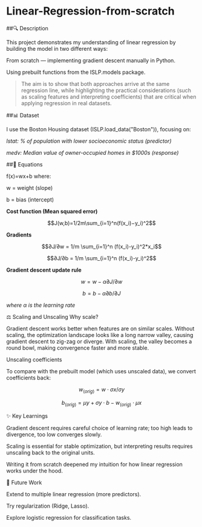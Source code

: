# Linear-Regression-from-scratch
##🔍 Description

This project demonstrates my understanding of linear regression by building the model in two different ways:

From scratch — implementing gradient descent manually in Python.

Using prebuilt functions from the ISLP.models package.

>The aim is to show that both approaches arrive at the same regression line, while highlighting the practical considerations (such as scaling features and interpreting coefficients) that are critical when applying regression in real datasets.

##📊 Dataset

I use the Boston Housing dataset (ISLP.load_data("Boston")), focusing on:

*lstat: % of population with lower socioeconomic status (predictor)*

*medv: Median value of owner-occupied homes in $1000s (response)*

##🧮 Equations

f(x)=wx+b
where:

w = weight (slope)

b = bias (intercept)

**Cost function (Mean squared error)**

```math
J(w,b)=1/2m​\sum_{i=1}^n(f(x_i​)−y_i​)^2
```

**Gradients**

```math
∂J​/∂w = 1/m \sum_{i=1}^n (f(x_i)-y_i)^2*x_i
```
```math
∂J​/∂b = 1/m \sum_{i=1}^n (f(x_i)-y_i)^2
```

**Gradient descent update rule**

```math
w = w - α∂J/∂w​
```
```math
b = b - α∂b/∂J​
```
*where α is the learning rate*

⚖️ Scaling and Unscaling
Why scale?

Gradient descent works better when features are on similar scales. Without scaling, the optimization landscape looks like a long narrow valley, causing gradient descent to zig-zag or diverge. With scaling, the valley becomes a round bowl, making convergence faster and more stable.

Unscaling coefficients

To compare with the prebuilt model (which uses unscaled data), we convert coefficients back:

```math
w_(orig)​ = w⋅σx​/σy​​
```
```math
b_(orig)​=μy​+σy​⋅b−w_(orig)​⋅μx​
```
✨ Key Learnings

Gradient descent requires careful choice of learning rate; too high leads to divergence, too low converges slowly.

Scaling is essential for stable optimization, but interpreting results requires unscaling back to the original units.

Writing it from scratch deepened my intuition for how linear regression works under the hood.

🚀 Future Work

Extend to multiple linear regression (more predictors).

Try regularization (Ridge, Lasso).

Explore logistic regression for classification tasks.


